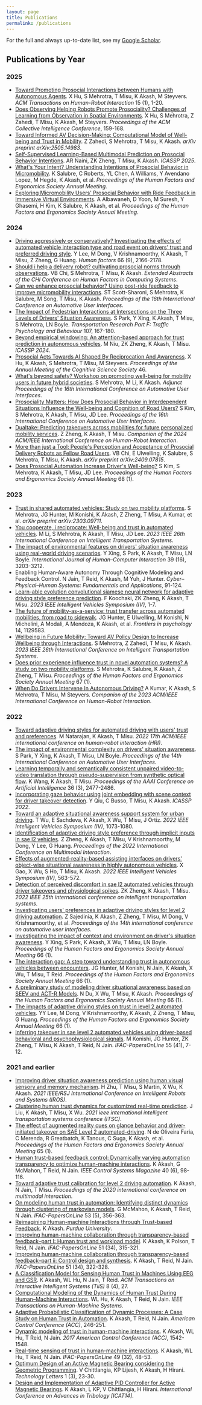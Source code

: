 ```yaml
---
layout: page
title: Publications
permalink: /publications
---
```


For the full and always up-to-date list, see my [Google Scholar](https://scholar.google.com/citations?user=03uSPzAAAAAJ).

## Publications by Year

### 2025
- [Toward Promoting Prosocial Interactions between Humans with Autonomous Agents](https://doi.org/10.1145/3746462). X Hu, S Mehrotra, T Misu, K Akash, M Steyvers. *ACM Transactions on Human-Robot Interaction* 15 (1), 1-20.
- [Does Observing Helping Robots Promote Prosociality? Challenges of Learning from Observation in Spatial Environments](https://doi.org/10.1145/3715928.3737476). X Hu, S Mehrotra, Z Zahedi, T Misu, K Akash, M Steyvers. *Proceedings of the ACM Collective Intelligence Conference*, 159-168.
- [Toward Informed AV Decision-Making: Computational Model of Well-being and Trust in Mobility](https://doi.org/10.48550/arXiv.2505.14983). Z Zahedi, S Mehrotra, T Misu, K Akash. *arXiv preprint arXiv:2505.14983*.
- [Self-Supervised Learning-Based Multimodal Prediction on Prosocial Behavior Intentions](https://doi.org/10.1109/ICASSP49660.2025.10890650). AR Naini, ZK Zheng, T Misu, K Akash. *ICASSP 2025*.
- [What's Your Intent? Understanding Intentions of Prosocial Behavior in Micromobility](https://doi.org/10.1177/10711813251370742). K Salubre, C Roberts, YL Chen, A Williams, Y Avendano Lopez, M Hegde, K Akash, et al. *Proceedings of the Human Factors and Ergonomics Society Annual Meeting*.
- [Exploring Micromobility Users' Prosocial Behavior with Ride Feedback in Immersive Virtual Environments](https://doi.org/10.1177/10711813251369370). A Albawaneh, D Yoon, M Suresh, Y Ghasemi, H Kim, K Salubre, K Akash, et al. *Proceedings of the Human Factors and Ergonomics Society Annual Meeting*.

### 2024
- [Driving aggressively or conservatively? Investigating the effects of automated vehicle interaction type and road event on drivers' trust and preferred driving style](https://doi.org/10.1177/00187208231181199). Y Lee, M Dong, V Krishnamoorthy, K Akash, T Misu, Z Zheng, G Huang. *Human factors* 66 (9), 2166-2178.
- [Should i help a delivery robot? cultivating prosocial norms through observations](https://doi.org/10.1145/3613905.365085). VB Chi, S Mehrotra, T Misu, K Akash. *Extended Abstracts of the CHI Conference on Human Factors in Computing Systems*.
- [Can we enhance prosocial behavior? Using post-ride feedback to improve micromobility interactions](https://doi.org/10.1145/3640792.3675739). ST Scott-Sharoni, S Mehrotra, K Salubre, M Song, T Misu, K Akash. *Proceedings of the 16th International Conference on Automotive User Interfaces*.
- [The Impact of Pedestrian Interactions at Intersections on the Three Levels of Drivers' Situation Awareness](https://doi.org/10.1016/j.trf.2024.08.023). S Park, Y Xing, K Akash, T Misu, S Mehrotra, LN Boyle. *Transportation Research Part F: Traffic Psychology and Behaviour* 107, 167-180.
- [Beyond empirical windowing: An attention-based approach for trust prediction in autonomous vehicles](https://doi.org/10.1109/ICASSP48485.2024.10446116). M Niu, ZK Zheng, K Akash, T Misu. *ICASSP 2024*.
- [Prosocial Acts Towards AI Shaped By Reciprocation And Awareness](https://escholarship.org/uc/item/14q5z5bv). X Hu, K Akash, S Mehrotra, T Misu, M Steyvers. *Proceedings of the Annual Meeting of the Cognitive Science Society* 46.
- [What's beyond safety? Workshop on promoting well-being for mobility users in future hybrid societies](https://doi.org/10.1145/3641308.3677394). S Mehrotra, M Li, K Akash. *Adjunct Proceedings of the 16th International Conference on Automotive User Interfaces*.
- [Prosociality Matters: How Does Prosocial Behavior in Interdependent Situations Influence the Well-being and Cognition of Road Users?](https://doi.org/10.1145/3640792.3675710) S Kim, S Mehrotra, K Akash, T Misu, JD Lee. *Proceedings of the 16th International Conference on Automotive User Interfaces*.
- [Dualtake: Predicting takeovers across mobilities for future personalized mobility services](https://doi.org/10.1145/3610978.3640610). Z Zheng, K Akash, T Misu. *Companion of the 2024 ACM/IEEE International Conference on Human-Robot Interaction*.
- [More than just a Tool: People's Perception and Acceptance of Prosocial Delivery Robots as Fellow Road Users](https://doi.org/10.48550/arXiv.2409.07815). VB Chi, E Ulwelling, K Salubre, S Mehrotra, T Misu, K Akash. *arXiv preprint arXiv:2409.07815*.
- [Does Prosocial Automation Increase Driver's Well-being?](https://doi.org/10.1177/10711813241268592) S Kim, S Mehrotra, K Akash, T Misu, JD Lee. *Proceedings of the Human Factors and Ergonomics Society Annual Meeting* 68 (1).

### 2023
- [Trust in shared automated vehicles: Study on two mobility platforms](https://doi.org/10.48550/arXiv.2303.09711). S Mehrotra, JG Hunter, M Konishi, K Akash, Z Zheng, T Misu, A Kumar, et al. *arXiv preprint arXiv:2303.09711*.
- [You cooperate, i reciprocate: Well-being and trust in automated vehicles](https://doi.org/10.1109/ITSC57777.2023.10422275). M Li, S Mehrotra, K Akash, T Misu, JD Lee. *2023 IEEE 26th International Conference on Intelligent Transportation Systems*.
- [The impact of environmental features on drivers' situation awareness using real-world driving scenarios](https://doi.org/10.1080/10447318.2023.2241629). Y Xing, S Park, K Akash, T Misu, LN Boyle. *International Journal of Human–Computer Interaction* 39 (16), 3203-3212.
- Enabling Human‐Aware Autonomy Through Cognitive Modeling and Feedback Control. N Jain, T Reid, K Akash, M Yuh, J Hunter. *Cyber–Physical–Human Systems: Fundamentals and Applications*, 91-124.
- [Learn-able evolution convolutional siamese neural network for adaptive driving style preference prediction](https://doi.org/10.1109/IV55152.2023.10186593). F Koochaki, ZK Zheng, K Akash, T Misu. *2023 IEEE Intelligent Vehicles Symposium (IV)*, 1-7.
- [The future of mobility-as-a-service: trust transfer across automated mobilities, from road to sidewalk](https://doi.org/10.3389/fpsyg.2023.1129583). JG Hunter, E Ulwelling, M Konishi, N Michelini, A Modali, A Mendoza, K Akash, et al. *Frontiers in psychology* 14, 1129583.
- [Wellbeing in Future Mobility: Toward AV Policy Design to Increase Wellbeing through Interactions](https://doi.org/10.1109/ITSC57777.2023.10422141). S Mehrotra, Z Zahedi, T Misu, K Akash. *2023 IEEE 26th International Conference on Intelligent Transportation Systems*.
- [Does prior experience influence trust in novel automation systems? A study on two mobility platforms](https://doi.org/10.1177/21695067231192415). S Mehrotra, K Salubre, K Akash, Z Zheng, T Misu. *Proceedings of the Human Factors and Ergonomics Society Annual Meeting* 67 (1).
- [When Do Drivers Intervene In Autonomous Driving?](https://doi.org/10.1145/3568294.3580093) A Kumar, K Akash, S Mehrotra, T Misu, M Steyvers. *Companion of the 2023 ACM/IEEE International Conference on Human-Robot Interaction*.

### 2022
- [Toward adaptive driving styles for automated driving with users' trust and preferences](https://doi.org/10.1109/HRI53351.2022.9889313). M Natarajan, K Akash, T Misu. *2022 17th ACM/IEEE international conference on human-robot interaction (HRI)*.
- [The impact of environmental complexity on drivers' situation awareness](https://doi.org/10.1145/3543174.3546831). S Park, Y Xing, K Akash, T Misu, LN Boyle. *Proceedings of the 14th International Conference on Automotive User Interfaces*.
- [Learning temporally and semantically consistent unpaired video-to-video translation through pseudo-supervision from synthetic optical flow](https://doi.org/10.1609/aaai.v36i3.20148). K Wang, K Akash, T Misu. *Proceedings of the AAAI Conference on Artificial Intelligence* 36 (3), 2477-2486.
- [Incorporating gaze behavior using joint embedding with scene context for driver takeover detection](https://doi.org/10.1109/ICASSP43922.2022.9747779). Y Qiu, C Busso, T Misu, K Akash. *ICASSP 2022*.
- [Toward an adaptive situational awareness support system for urban driving](https://doi.org/10.1109/IV51971.2022.9827205). T Wu, E Sachdeva, K Akash, X Wu, T Misu, J Ortiz. *2022 IEEE Intelligent Vehicles Symposium (IV)*, 1073-1080.
- [Identification of adaptive driving style preference through implicit inputs in sae l2 vehicles](https://doi.org/10.1145/3536221.3556637). Z Zheng, K Akash, T Misu, V Krishnamoorthy, M Dong, Y Lee, G Huang. *Proceedings of the 2022 International Conference on Multimodal Interaction*.
- [Effects of augmented-reality-based assisting interfaces on drivers' object-wise situational awareness in highly autonomous vehicles](https://doi.org/10.1109/IV51971.2022.9827008). X Gao, X Wu, S Ho, T Misu, K Akash. *2022 IEEE Intelligent Vehicles Symposium (IV)*, 563-572.
- [Detection of perceived discomfort in sae l2 automated vehicles through driver takeovers and physiological spikes](https://doi.org/10.1109/ITSC55140.2022.9922161). ZK Zheng, K Akash, T Misu. *2022 IEEE 25th international conference on intelligent transportation systems*.
- [Investigating users' preferences in adaptive driving styles for level 2 driving automation](https://doi.org/10.1145/3543174.3546088). Z Sajedinia, K Akash, Z Zheng, T Misu, M Dong, V Krishnamoorthy, et al. *Proceedings of the 14th international conference on automotive user interfaces*.
- [Investigating the impact of context and environment on driver's situation awareness](https://doi.org/10.1177/1071181322661317). Y Xing, S Park, K Akash, X Wu, T Misu, LN Boyle. *Proceedings of the Human Factors and Ergonomics Society Annual Meeting* 66 (1).
- [The interaction gap: A step toward understanding trust in autonomous vehicles between encounters](https://doi.org/10.1177/1071181322661311). JG Hunter, M Konishi, N Jain, K Akash, X Wu, T Misu, T Reid. *Proceedings of the Human Factors and Ergonomics Society Annual Meeting* 66 (1).
- [A preliminary study of modeling driver situational awareness based on SEEV and ACT-R Models](https://doi.org/10.1177/1071181322661246). N Du, X Wu, T Misu, K Akash. *Proceedings of the Human Factors and Ergonomics Society Annual Meeting* 66 (1).
- [The impacts of adaptive driving styles on trust in level 2 automated vehicles](https://doi.org/10.1177/1071181322661327). YY Lee, M Dong, V Krishnamoorthy, K Akash, Z Zheng, T Misu, G Huang. *Proceedings of the Human Factors and Ergonomics Society Annual Meeting* 66 (1).
- [Inferring takeover in sae level 2 automated vehicles using driver-based behavioral and psychophysiological signals](https://doi.org/10.1016/j.ifacol.2023.01.095). M Konishi, JG Hunter, ZK Zheng, T Misu, K Akash, T Reid, N Jain. *IFAC-PapersOnLine* 55 (41), 7-12.

### 2021 and earlier
- [Improving driver situation awareness prediction using human visual sensory and memory mechanism](https://doi.org/10.1109/IROS51168.2021.9636112). H Zhu, T Misu, S Martin, X Wu, K Akash. *2021 IEEE/RSJ International Conference on Intelligent Robots and Systems (IROS)*.
- [Clustering human trust dynamics for customized real-time prediction](https://doi.org/10.1109/ITSC48978.2021.9565016). J Liu, K Akash, T Misu, X Wu. *2021 ieee international intelligent transportation systems conference (ITSC)*.
- [The effect of augmented reality cues on glance behavior and driver-initiated takeover on SAE Level 2 automated-driving](https://doi.org/10.1177/1071181321651004). N de Oliveira Faria, C Merenda, R Greatbatch, K Tanous, C Suga, K Akash, et al. *Proceedings of the Human Factors and Ergonomics Society Annual Meeting* 65 (1).
- [Human trust-based feedback control: Dynamically varying automation transparency to optimize human-machine interactions](https://doi.org/10.1109/MCS.2020.3019151). K Akash, G McMahon, T Reid, N Jain. *IEEE Control Systems Magazine* 40 (6), 98-116.
- [Toward adaptive trust calibration for level 2 driving automation](https://doi.org/10.1145/3382507.3418885). K Akash, N Jain, T Misu. *Proceedings of the 2020 international conference on multimodal interaction*.
- [On modeling human trust in automation: Identifying distinct dynamics through clustering of markovian models](https://doi.org/10.1016/j.ifacol.2021.04.113). G McMahon, K Akash, T Reid, N Jain. *IFAC-PapersOnLine* 53 (5), 356-363.
- [Reimagining Human-machine Interactions through Trust-based Feedback](https://hammer.purdue.edu/articles/thesis/Reimagining_Human-Machine_Interactions_through_Trust-Based_Feedback/12493007). K Akash. *Purdue University*.
- [Improving human-machine collaboration through transparency-based feedback–part I: Human trust and workload model](https://doi.org/10.1016/j.ifacol.2019.01.028). K Akash, K Polson, T Reid, N Jain. *IFAC-PapersOnLine* 51 (34), 315-321.
- [Improving human-machine collaboration through transparency-based feedback–part ii: Control design and synthesis](https://doi.org/10.1016/j.ifacol.2019.01.026). K Akash, T Reid, N Jain. *IFAC-PapersOnLine* 51 (34), 322-328.
- [A Classification Model for Sensing Human Trust in Machines Using EEG and GSR](https://doi.org/10.1145/3132743). K Akash, WL Hu, N Jain, T Reid. *ACM Transactions on Interactive Intelligent Systems (TiiS)* 8 (4), 27.
- [Computational Modeling of the Dynamics of Human Trust During Human–Machine Interactions](https://doi.org/10.1109/THMS.2018.2874188). WL Hu, K Akash, T Reid, N Jain. *IEEE Transactions on Human-Machine Systems*.
- [Adaptive Probabilistic Classification of Dynamic Processes: A Case Study on Human Trust in Automation](https://doi.org/10.23919/ACC.2018.8431132). K Akash, T Reid, N Jain. *American Control Conference (ACC)*, 246-251.
- [Dynamic modeling of trust in human-machine interactions](https://doi.org/10.23919/ACC.2017.7963172). K Akash, WL Hu, T Reid, N Jain. *2017 American Control Conference (ACC)*, 1542-1548.
- [Real-time sensing of trust in human-machine interactions](https://doi.org/10.1016/j.ifacol.2016.12.188). K Akash, WL Hu, T Reid, N Jain. *IFAC-PapersOnLine* 49 (32), 48-53.
- [Optimum Design of an Active Magnetic Bearing considering the Geometric Programming](https://www.researchgate.net/publication/265051712_Optimum_Design_of_an_Active_Magnetic_Bearing_considering_the_Geometric_Constraints). V Chittlangia, KP Lijesh, K Akash, H Hirani. *Technology Letters* 1 (3), 23-30.
- [Design and Implementation of Adaptive PID Controller for Active Magnetic Bearings](https://www.researchgate.net/publication/320257989_Design_and_Implementation_of_Adaptive_PID_Controller_for_Active_Magnetic_Bearings). K Akash, L KP, V Chittlangia, H Hirani. *International Conference on Advances in Tribology [ICAT14]*.